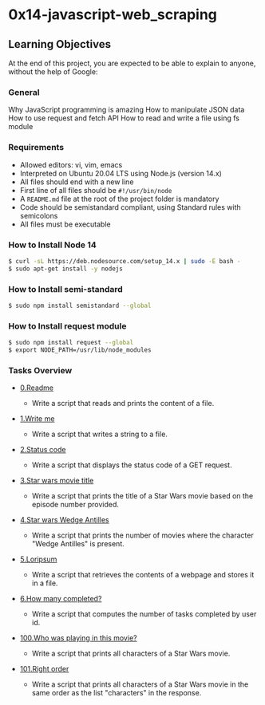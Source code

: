 # 0x14-javascript-web_scraping

## Learning Objectives
At the end of this project, you are expected to be able to explain to anyone, without the help of Google:

### General
Why JavaScript programming is amazing
How to manipulate JSON data
How to use request and fetch API
How to read and write a file using fs module

### Requirements

- Allowed editors: vi, vim, emacs
- Interpreted on Ubuntu 20.04 LTS using Node.js (version 14.x)
- All files should end with a new line
- First line of all files should be `#!/usr/bin/node`
- A `README.md` file at the root of the project folder is mandatory
- Code should be semistandard compliant, using Standard rules with semicolons
- All files must be executable

### How to Install Node 14

```bash
$ curl -sL https://deb.nodesource.com/setup_14.x | sudo -E bash -
$ sudo apt-get install -y nodejs
```

### How to Install semi-standard

```bash
$ sudo npm install semistandard --global
```

### How to Install request module

```bash
$ sudo npm install request --global
$ export NODE_PATH=/usr/lib/node_modules
```

### Tasks Overview

* [0.Readme](./0-readme.js)
   - Write a script that reads and prints the content of a file.

* [1.Write me](./1-writeme.js)
   - Write a script that writes a string to a file.

* [2.Status code](./2-statuscode.js)
   - Write a script that displays the status code of a GET request.

* [3.Star wars movie title](./3-starwars_title.js)
   - Write a script that prints the title of a Star Wars movie based on the episode number provided.

* [4.Star wars Wedge Antilles](./4-starwars_count.js)
   - Write a script that prints the number of movies where the character "Wedge Antilles" is present.

* [5.Loripsum](./5-request_store.js)
   - Write a script that retrieves the contents of a webpage and stores it in a file.

* [6.How many completed?](./6-completed_tasks.js)
   - Write a script that computes the number of tasks completed by user id.

* [100.Who was playing in this movie?](./100-starwars_characters.js)
   - Write a script that prints all characters of a Star Wars movie.

* [101.Right order](./101-starwars_characters.js)
   - Write a script that prints all characters of a Star Wars movie in the same order as the list "characters" in the response.
